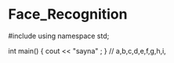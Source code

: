 # Face_Recognition
#include <isostream>
using namespace std; 

int main()
{
cout << "sayna" ;
}
// a,b,c,d,e,f,g,h,i,
